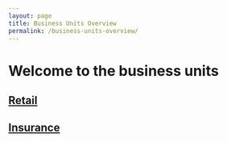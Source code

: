 ```yaml
---
layout: page
title: Business Units Overview
permalink: /business-units-overview/
---
```


# Welcome to the business units

## [Retail](../_docs/business-units/retail-overview.md)
## [Insurance](../_docs/business-units/insurance-overview.md)
